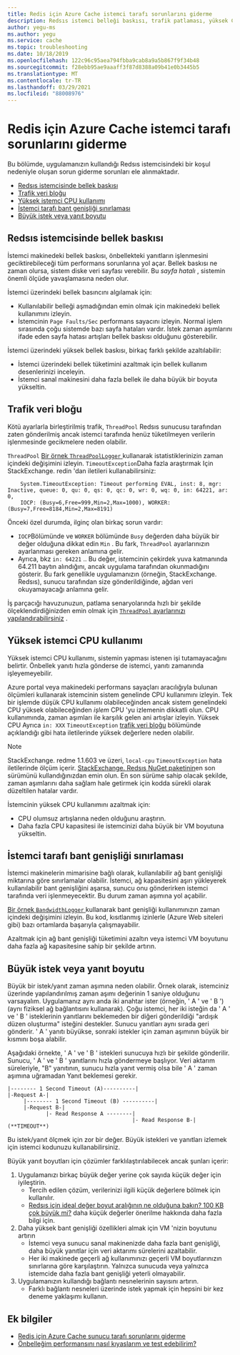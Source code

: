 ```yaml
---
title: Redis için Azure Cache istemci tarafı sorunlarını giderme
description: Redsıs istemci belleği baskısı, trafik patlaması, yüksek CPU, sınırlı bant genişliği, büyük istekler veya büyük yanıt boyutu gibi Redsıs için Azure önbelleğiyle ilgili yaygın istemci tarafı sorunlarını çözmeyi öğrenin.
author: yegu-ms
ms.author: yegu
ms.service: cache
ms.topic: troubleshooting
ms.date: 10/18/2019
ms.openlocfilehash: 122c96c95aea794fbba9cab8a9a5b867f9f34b48
ms.sourcegitcommit: f28ebb95ae9aaaff3f87d8388a09b41e0b3445b5
ms.translationtype: MT
ms.contentlocale: tr-TR
ms.lasthandoff: 03/29/2021
ms.locfileid: "88008976"
---
```

# <a name="troubleshoot-azure-cache-for-redis-client-side-issues"></a>Redis için Azure Cache istemci tarafı sorunlarını giderme

Bu bölümde, uygulamanızın kullandığı Redsıs istemcisindeki bir koşul nedeniyle oluşan sorun giderme sorunları ele alınmaktadır.

- [Redsıs istemcisinde bellek baskısı](#memory-pressure-on-redis-client)
- [Trafik veri bloğu](#traffic-burst)
- [Yüksek istemci CPU kullanımı](#high-client-cpu-usage)
- [İstemci tarafı bant genişliği sınırlaması](#client-side-bandwidth-limitation)
- [Büyük istek veya yanıt boyutu](#large-request-or-response-size)

## <a name="memory-pressure-on-redis-client"></a>Redsıs istemcisinde bellek baskısı

İstemci makinedeki bellek baskısı, önbellekteki yanıtların işlenmesini geciktirebileceği tüm performans sorunlarına yol açar. Bellek baskısı ne zaman olursa, sistem diske veri sayfası verebilir. Bu _sayfa hatalı_ , sistemin önemli ölçüde yavaşlamasına neden olur.

İstemci üzerindeki bellek basıncını algılamak için:

- Kullanılabilir belleği aşmadığından emin olmak için makinedeki bellek kullanımını izleyin.
- İstemcinin `Page Faults/Sec` performans sayacını izleyin. Normal işlem sırasında çoğu sistemde bazı sayfa hataları vardır. İstek zaman aşımlarını ifade eden sayfa hatası artışları bellek baskısı olduğunu gösterebilir.

İstemci üzerindeki yüksek bellek baskısı, birkaç farklı şekilde azaltılabilir:

- İstemci üzerindeki bellek tüketimini azaltmak için bellek kullanım desenlerinizi inceleyin.
- İstemci sanal makinesini daha fazla bellek ile daha büyük bir boyuta yükseltin.

## <a name="traffic-burst"></a>Trafik veri bloğu

Kötü ayarlarla birleştirilmiş trafik, `ThreadPool` Redsıs sunucusu tarafından zaten gönderilmiş ancak istemci tarafında henüz tüketilmeyen verilerin işlenmesinde gecikmelere neden olabilir.

`ThreadPool` [Bir örnek `ThreadPoolLogger` ](https://github.com/JonCole/SampleCode/blob/master/ThreadPoolMonitor/ThreadPoolLogger.cs)kullanarak istatistiklerinizin zaman içindeki değişimini izleyin. `TimeoutException`Daha fazla araştırmak Için StackExchange. redin 'dan iletileri kullanabilirsiniz:

```output
    System.TimeoutException: Timeout performing EVAL, inst: 8, mgr: Inactive, queue: 0, qu: 0, qs: 0, qc: 0, wr: 0, wq: 0, in: 64221, ar: 0,
    IOCP: (Busy=6,Free=999,Min=2,Max=1000), WORKER: (Busy=7,Free=8184,Min=2,Max=8191)
```

Önceki özel durumda, ilginç olan birkaç sorun vardır:

- `IOCP`Bölümünde ve `WORKER` bölümünde `Busy` değerden daha büyük bir değer olduğuna dikkat edin `Min` . Bu fark, `ThreadPool` ayarlarınızın ayarlanması gereken anlamına gelir.
- Ayrıca, bkz `in: 64221` .. Bu değer, istemcinin çekirdek yuva katmanında 64.211 baytın alındığını, ancak uygulama tarafından okunmadığını gösterir. Bu fark genellikle uygulamanızın (örneğin, StackExchange. Redsıs), sunucu tarafından size gönderildiğinde, ağdan veri okuyamayacağı anlamına gelir.

İş parçacığı havuzunuzun, patlama senaryolarında hızlı bir şekilde ölçeklendirdiğinizden emin olmak için [ `ThreadPool` ayarlarınızı yapılandırabilirsiniz](cache-management-faq.md#important-details-about-threadpool-growth) .

## <a name="high-client-cpu-usage"></a>Yüksek istemci CPU kullanımı

Yüksek istemci CPU kullanımı, sistemin yapması istenen işi tutamayacağını belirtir. Önbellek yanıtı hızla gönderse de istemci, yanıtı zamanında işleyemeyebilir.

Azure portal veya makinedeki performans sayaçları aracılığıyla bulunan ölçümleri kullanarak istemcinin sistem genelinde CPU kullanımını izleyin. Tek bir işlemde düşük CPU kullanımı olabileceğinden ancak sistem genelindeki CPU yüksek olabileceğinden *işlem* CPU 'yu izlemenin dikkatli olun. CPU kullanımında, zaman aşımları ile karşılık gelen ani artışlar izleyin. Yüksek CPU Ayrıca `in: XXX` `TimeoutException` [trafik veri bloğu](#traffic-burst) bölümünde açıklandığı gibi hata iletilerinde yüksek değerlere neden olabilir.

> [!NOTE]
> StackExchange. redme 1.1.603 ve üzeri, `local-cpu` `TimeoutException` hata iletilerinde ölçüm içerir. [StackExchange. Redsıs NuGet paketinin](https://www.nuget.org/packages/StackExchange.Redis/)en son sürümünü kullandığınızdan emin olun. En son sürüme sahip olacak şekilde, zaman aşımlarını daha sağlam hale getirmek için kodda sürekli olarak düzeltilen hatalar vardır.
>

İstemcinin yüksek CPU kullanımını azaltmak için:

- CPU olumsuz artışlarına neden olduğunu araştırın.
- Daha fazla CPU kapasitesi ile istemcinizi daha büyük bir VM boyutuna yükseltin.

## <a name="client-side-bandwidth-limitation"></a>İstemci tarafı bant genişliği sınırlaması

İstemci makinelerin mimarisine bağlı olarak, kullanılabilir ağ bant genişliği miktarına göre sınırlamalar olabilir. İstemci, ağ kapasitesini aşırı yükleyerek kullanılabilir bant genişliğini aşarsa, sunucu onu gönderirken istemci tarafında veri işlenmeyecektir. Bu durum zaman aşımına yol açabilir.

[Bir örnek `BandwidthLogger` ](https://github.com/JonCole/SampleCode/blob/master/BandWidthMonitor/BandwidthLogger.cs)kullanarak bant genişliği kullanımınızın zaman içindeki değişimini izleyin. Bu kod, kısıtlanmış izinlerle (Azure Web siteleri gibi) bazı ortamlarda başarıyla çalışmayabilir.

Azaltmak için ağ bant genişliği tüketimini azaltın veya istemci VM boyutunu daha fazla ağ kapasitesine sahip bir şekilde artırın.

## <a name="large-request-or-response-size"></a>Büyük istek veya yanıt boyutu

Büyük bir istek/yanıt zaman aşımına neden olabilir. Örnek olarak, istemciniz üzerinde yapılandırılmış zaman aşımı değerinin 1 saniye olduğunu varsayalım. Uygulamanız aynı anda iki anahtar ister (örneğin, ' A ' ve ' B ') (aynı fiziksel ağ bağlantısını kullanarak). Çoğu istemci, her iki isteğin da ' A ' ve ' B ' isteklerinin yanıtlarını beklemeden bir diğeri gönderildiği "ardışık düzen oluşturma" isteğini destekler. Sunucu yanıtları aynı sırada geri gönderir. ' A ' yanıtı büyükse, sonraki istekler için zaman aşımının büyük bir kısmını boşa alabilir.

Aşağıdaki örnekte, ' A ' ve ' B ' istekleri sunucuya hızlı bir şekilde gönderilir. Sunucu, ' A ' ve ' B ' yanıtlarını hızla göndermeye başlıyor. Veri aktarım süreleriyle, "B" yanıtının, sunucu hızla yanıt vermiş olsa bile ' A ' zaman aşımına uğramadan Yanıt beklemesi gerekir.

```console
|-------- 1 Second Timeout (A)----------|
|-Request A-|
     |-------- 1 Second Timeout (B) ----------|
     |-Request B-|
            |- Read Response A --------|
                                       |- Read Response B-| (**TIMEOUT**)
```

Bu istek/yanıt ölçmek için zor bir değer. Büyük istekleri ve yanıtları izlemek için istemci kodunuzu kullanabilirsiniz.

Büyük yanıt boyutları için çözümler farklılaştırılabilecek ancak şunları içerir:

1. Uygulamanızı birkaç büyük değer yerine çok sayıda küçük değer için iyileştirin.
    - Tercih edilen çözüm, verilerinizi ilgili küçük değerlere bölmek için kullanılır.
    - [Redsıs için ideal değer boyut aralığının ne olduğuna bakın? 100 KB çok büyük mi?](https://groups.google.com/forum/#!searchin/redis-db/size/redis-db/n7aa2A4DZDs/3OeEPHSQBAAJ) daha küçük değerler önerilme hakkında daha fazla bilgi için.
1. Daha yüksek bant genişliği özellikleri almak için VM 'nizin boyutunu artırın
    - İstemci veya sunucu sanal makinenizde daha fazla bant genişliği, daha büyük yanıtlar için veri aktarımı sürelerini azaltabilir.
    - Her iki makinede geçerli ağ kullanımınızı geçerli VM boyutlarınızın sınırlarına göre karşılaştırın. Yalnızca sunucuda veya yalnızca istemcide daha fazla bant genişliği yeterli olmayabilir.
1. Uygulamanızın kullandığı bağlantı nesnelerinin sayısını artırın.
    - Farklı bağlantı nesneleri üzerinde istek yapmak için hepsini bir kez deneme yaklaşımı kullanın.

## <a name="additional-information"></a>Ek bilgiler

- [Redis için Azure Cache sunucu tarafı sorunlarını giderme](cache-troubleshoot-server.md)
- [Önbelleğim performansını nasıl kıyaslarım ve test edebilirim?](cache-management-faq.md#how-can-i-benchmark-and-test-the-performance-of-my-cache)
